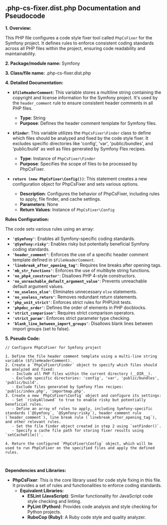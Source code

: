 ## .php-cs-fixer.dist.php Documentation and Pseudocode

**1. Overview:**

This PHP file configures a code style fixer tool called `PhpCsFixer` for the Symfony project. It defines rules to enforce consistent coding standards across all PHP files within the project, ensuring code readability and maintainability. 

**2. Package/module name:** Symfony

**3. Class/file name:** .php-cs-fixer.dist.php

**4. Detailed Documentation:**

* **`$fileHeaderComment`**: This variable stores a multiline string containing the copyright and license information for the Symfony project. It's used by the `header_comment` rule to ensure consistent header comments in all PHP files.
    * **Type**: String
    * **Purpose**: Defines the header comment template for Symfony files.

* **`$finder`**: This variable utilizes the `PhpCsFixer\Finder` class to define which files should be analyzed and fixed by the code style fixer. It excludes specific directories like 'config', 'var', 'public/bundles', and 'public/build' as well as files generated by Symfony Flex recipes.
    * **Type**: Instance of `PhpCsFixer\Finder`
    * **Purpose**: Specifies the scope of files to be processed by PhpCsFixer.

* **`return (new PhpCsFixer\Config())`**: This statement creates a new configuration object for PhpCsFixer and sets various options. 
    * **Description**: Configures the behavior of PhpCsFixer, including rules to apply, file finder, and cache settings.
    * **Parameters**: None
    * **Return Values**: Instance of `PhpCsFixer\Config`

**Rules Configuration:**

The code sets various rules using an array:

* **`'@Symfony'`**: Enables all Symfony-specific coding standards.
* **`'@Symfony:risky'`**: Enables risky but potentially beneficial Symfony coding standards.
* **`'header_comment'`**: Enforces the use of a specific header comment template defined in `$fileHeaderComment`.
* **`'linebreak_after_opening_tag'`**: Requires line breaks after opening tags.
* **`'mb_str_functions'`**: Enforces the use of multibyte string functions.
* **`'no_php4_constructor'`**: Disallows PHP 4-style constructors.
* **`'no_unreachable_default_argument_value'`**: Prevents unreachable default argument values.
* **`'no_useless_else'`**: Eliminates unnecessary `else` statements.
* **`'no_useless_return'`**: Removes redundant return statements.
* **`'php_unit_strict'`**: Enforces strict rules for PHPUnit tests.
* **`'phpdoc_order'`**: Defines the order of elements in PHP docblocks.
* **`'strict_comparison'`**: Requires strict comparison operators.
* **`'strict_param'`**: Enforces strict parameter type checking.
* **`'blank_line_between_import_groups'`**: Disallows blank lines between import groups (set to false).

**5. Pseudo Code:**


```
// Configure PhpCsFixer for Symfony project

1. Define the file header comment template using a multi-line string variable ($fileHeaderComment).
2. Create a `PhpCsFixer\Finder` object to specify which files should be analyzed and fixed:
   - Include all PHP files within the current directory (__DIR__).
   - Exclude specific directories: 'config', 'var', 'public/bundles', 'public/build'.
   - Exclude files generated by Symfony Flex recipes: 'public/index.php', 'importmap.php'.
3. Create a new `PhpCsFixer\Config` object and configure its settings:
   - Set `riskyAllowed` to true to enable risky but potentially beneficial rules.
   - Define an array of rules to apply, including Symfony-specific standards (`@Symfony`, `@Symfony:risky`), header comment rule (`header_comment`), line break rule (`linebreak_after_opening_tag`), and other relevant rules.
   - Set the file finder object created in step 2 using `setFinder()`.
   - Specify a cache file path for storing fixer results using `setCacheFile()`.

4. Return the configured `PhpCsFixer\Config` object, which will be used to run PhpCsFixer on the specified files and apply the defined rules.



```


**Dependencies and Libraries:**

* **PhpCsFixer**: This is the core library used for code style fixing in this file. It provides a set of rules and functionalities to enforce coding standards. 
    * **Equivalent Libraries:**
        * **ESLint (JavaScript)**: Similar functionality for JavaScript code style checking and linting.
        * **PyLint (Python)**: Provides code analysis and style checking for Python projects.
        * **RuboCop (Ruby)**: A Ruby code style and quality analyzer.



